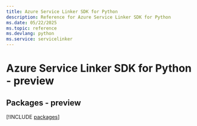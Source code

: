 ```yaml
---
title: Azure Service Linker SDK for Python
description: Reference for Azure Service Linker SDK for Python
ms.date: 05/22/2025
ms.topic: reference
ms.devlang: python
ms.service: servicelinker
---
```

# Azure Service Linker SDK for Python - preview
## Packages - preview
[!INCLUDE [packages](service-linker-index.md)]